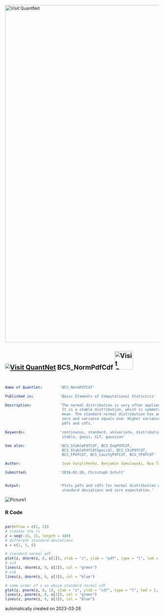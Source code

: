 [<img src="https://github.com/QuantLet/Styleguide-and-FAQ/blob/master/pictures/banner.png" width="1100" alt="Visit QuantNet">](http://quantlet.de/)

## [<img src="https://github.com/QuantLet/Styleguide-and-FAQ/blob/master/pictures/qloqo.png" alt="Visit QuantNet">](http://quantlet.de/) **BCS_NormPdfCdf** [<img src="https://github.com/QuantLet/Styleguide-and-FAQ/blob/master/pictures/QN2.png" width="60" alt="Visit QuantNet 2.0">](http://quantlet.de/)

```yaml


Name of Quantlet:        'BCS_NormPdfCdf'

Published in:            'Basic Elements of Computational Statistics'

Description:             'The normal distribution is very often applied in statisitics.
                          It is a stable distribution, which is symmetric around its
                          mean. The standard normal distribution has an expectaion of
                          zero and variance equals one. Higher variance leads to flatter
                          pdfs and cdfs.'

Keywords:                'continuous, standard, univariate, distribution, normal, pdf, cdf, 
                          stable, gauss, CLT, gaussian'

See also:                'BCS_StablePdfCdf, BCS_ExpPdfCdf,
                          BCS_StablePdfCdfSpecial, BCS_ChiPdfCdf,
                          BCS_FPdfCdf, BCS_CauchyPdfCdf, BCS_tPdfCdf'

Author:                   Ivan Vasylchenko, Benjamin Samulowski, Noa Tamir

Submitted:               '2016-01-28, Christoph Schult'


Output:                  'Plots pdfs and cdfs for normal distribution with different
                          standard deviations and zero expectation.'

```

![Picture1](BCS_NormPdfCdf.png)

### R Code
```r

par(mfrow = c(1, 2))
# creates the rv
z = seq(-15, 15, length = 400)
# different standard deviations
s = c(1, 3, 6)

# standard normal pdf
plot(z, dnorm(z, 0, s[1]), xlab = "z", ylab = "pdf", type = "l", lwd = 2, col = "red")
# s=3
lines(z, dnorm(z, 0, s[2]), col = "green")
# s=6
lines(z, dnorm(z, 0, s[3]), col = "blue")

# same order of s as above standard normal cdf
plot(z, pnorm(z, 0, 1), xlab = "z", ylab = "cdf", type = "l", lwd = 2, col = "red")
lines(z, pnorm(z, 0, s[2]), col = "green")
lines(z, pnorm(z, 0, s[3]), col = "blue")
```

automatically created on 2023-03-28